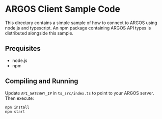 # ARGOS Client Sample Code

This directory contains a simple sample of how to connect to ARGOS using node.js
and typescript. An npm package containing ARGOS API types is distributed
alongside this sample.

## Prequisites

-   node.js
-   npm

## Compiling and Running

Update `API_GATEWAY_IP` in `ts_src/index.ts` to point to your ARGOS server. Then execute:

    npm install
    npm start
